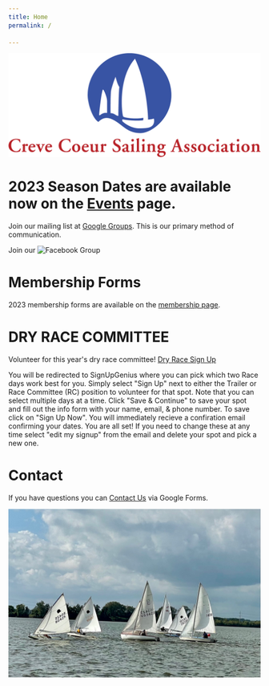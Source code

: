 ```yaml
---
title: Home
permalink: /

---
```

![ccsalogo](/assets/images/CCSA-Logo-Horizontal.png)

# 2023 Season Dates are available now on the [Events](/events/) page. 

Join our mailing list at [Google Groups](https://groups.google.com/forum/#!forum/ccsa-members). 
This is our primary method of communication.

Join our ![Facebook Group](https://www.facebook.com/groups/112029055498260)

# Membership Forms

2023 membership forms are available on the [membership page](/learning/membership.html).

# DRY RACE COMMITTEE
Volunteer for this year's dry race committee! [Dry Race Sign Up](https://www.signupgenius.com/go/10c094ca5ab28a0f4c34-dryrace#/) 

You will be redirected to SignUpGenius where you can pick which two Race days work best for you. Simply select "Sign Up" next to either the Trailer or Race Committee (RC) position to volunteer for that spot. Note that you can select multiple days at a time. Click "Save & Continue" to save your spot and fill out the info form with your name, email, & phone number. To save click on "Sign Up Now". You will immediately recieve a confiration email confirming your dates. You are all set! If you need to change these at any time select "edit my signup" from the email and delete your spot and pick a new one. 

# Contact
If you have questions you can [Contact Us](https://www.sailccsa.com/about-us/contact) via Google Forms.

![sailboat racing](/assets/images/racing.jpeg)
